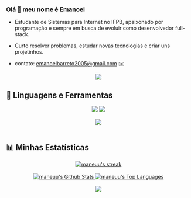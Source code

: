 ### Olá 👋 meu nome é Emanoel

* Estudante de Sistemas para Internet no IFPB, apaixonado por programação e sempre em busca de evoluir como desenvolvedor full-stack.

* Curto resolver problemas, estudar novas tecnologias e criar uns projetinhos.

* contato: emanoelbarreto2005@gmail.com ✉️

<div align="center">
    <img src="https://user-images.githubusercontent.com/73097560/115834477-dbab4500-a447-11eb-908a-139a6edaec5c.gif" />
</div>

## 🚀 Linguagens e Ferramentas

<div align="center">
    <img src="https://skillicons.dev/icons?i=python,html,css,tailwind,javascript,mysql" />
    <img src="https://skillicons.dev/icons?i=git,github,vscode" /><br>
</div>

<br>

<div align="center">
    <img src="https://user-images.githubusercontent.com/73097560/115834477-dbab4500-a447-11eb-908a-139a6edaec5c.gif" />
</div>

<br>

## 📊 Minhas Estatísticas

<div align="center">
    <a href="https://github-readme-streak-stats.herokuapp.com">
        <img alt="maneuu's streak" src="https://github-readme-streak-stats.herokuapp.com/?user=maneuu&theme=black-ice&hide_border=true&stroke=0000&background=060A0CD0" />
    </a>
</div>

<br>

<div align="center">
    <a href="https://github.com/anuraghazra/github-readme-stats">
        <img alt="maneuu's Github Stats" src="https://github-readme-stats.vercel.app/api?username=maneuu&show_icons=true&count_private=true&theme=react&hide_border=true&bg_color=0D1117" />
    </a>
    <a href="https://github.com/anuraghazra/github-readme-stats">
        <img alt="maneuu's Top Languages" src="https://github-readme-stats.vercel.app/api/top-langs/?username=maneuu&langs_count=8&count_private=true&layout=compact&theme=react&hide_border=true&bg_color=0D1117" />
    </a>
</div>

<br>

<div align="center">
    <img src="https://user-images.githubusercontent.com/73097560/115834477-dbab4500-a447-11eb-908a-139a6edaec5c.gif" />
</div>

<br>
